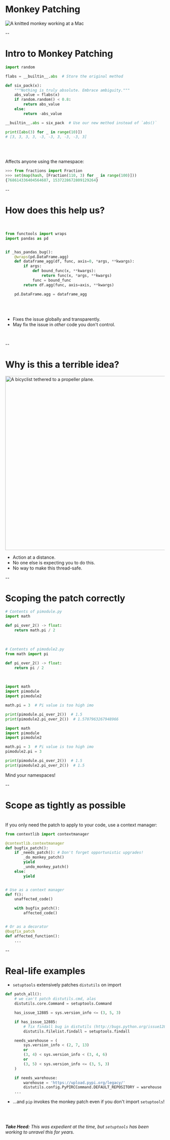 # Monkey Patching

<img
    id="splash"
    src="external-images/monkey-mac.jpg"
    alt="A knitted monkey working at a Mac"
    style="max-height:800px"
/>

--
# Intro to Monkey Patching

```python
import random

flabs = __builtin__.abs  # Store the original method

def six_pack(x):
    """Nothing is truly absolute. Embrace ambiguity."""
    abs_value = flabs(x)
    if random.random() < 0.8:
        return abs_value
    else:
        return -abs_value

__builtin__.abs = six_pack  # Use our new method instead of `abs()`

print([abs(3) for _ in range(10)])
# [3, 3, 3, 3, -3, -3, 3, -3, -3, 3]
```
<br/>
<br/>

Affects anyone using the namespace:

```python
>>> from fractions import Fraction
>>> set(map(hash, [Fraction(110, 3) for _ in range(100)]))
{768614336404564687, 1537228672809129264}
```

--

# How does this help us?
<br/>

```python
from functools import wraps
import pandas as pd


if _has_pandas_bug():
    @wraps(pd.DataFrame.agg)
    def dataframe_agg(df, func, axis=0, *args, **kwargs):
        if args:
            def bound_func(x, **kwargs):
                return func(x, *args, **kwargs)
            func = bound_func
        return df.agg(func, axis=axis, **kwargs)

    pd.DataFrame.agg = dataframe_agg
```
<br/>
<br/>

- Fixes the issue globally and transparently.
- May fix the issue in *other* code you don't control.
<br/>

--

# Why is this a terrible idea?

<img
    id="splash"
    src="external-images/bike-airplane.jpg"
    alt="A bicyclist tethered to a propeller plane."
    style="height:550px"
/>

- Action at a distance.
- No one else is expecting you to do this.
- No way to make this thread-safe.

--

# Scoping the patch correctly

```python
# Contents of pimodule.py
import math

def pi_over_2() -> float:
    return math.pi / 2
```
<br/>

```python
# Contents of pimodule2.py
from math import pi

def pi_over_2() -> float:
    return pi / 2
```
<br/>

```python
import math
import pimodule
import pimodule2

math.pi = 3  # Pi value is too high imo

print(pimodule.pi_over_2())  # 1.5
print(pimodule2.pi_over_2())  # 1.5707963267948966
```
<!-- .element class="disappearing-fragment fade-out fragment" data-fragment-index="0" -->

```python
import math
import pimodule
import pimodule2

math.pi = 3  # Pi value is too high imo
pimodule2.pi = 3

print(pimodule.pi_over_2())  # 1.5
print(pimodule2.pi_over_2())  # 1.5
```
<!-- .element class="nospace-fragment fade-in fragment" data-fragment-index="0" -->

Mind your namespaces!

--

# Scope as tightly as possible
<!-- .slide: class="not-centered" -->
<br/>
If you only need the patch to apply to your code, use a context manager:

```python
from contextlib import contextmanager

@contextlib.contextmanager
def bugfix_patch():
    if _needs_patch(): # Don't forget opportunistic upgrades!
        _do_monkey_patch()
        yield
        _undo_monkey_patch()
    else:
        yield


# Use as a context manager
def f():
    unaffected_code()

    with bugfix_patch():
        affected_code()


# Or as a decorator
@bugfix_patch
def affected_function():
    ...
```

--

# Real-life examples

- `setuptools` extensively patches `distutils` on import 

```python
def patch_all():
    # we can't patch distutils.cmd, alas
    distutils.core.Command = setuptools.Command

    has_issue_12885 = sys.version_info <= (3, 5, 3)

    if has_issue_12885:
        # fix findall bug in distutils (http://bugs.python.org/issue12885)
        distutils.filelist.findall = setuptools.findall

    needs_warehouse = (
        sys.version_info < (2, 7, 13)
        or
        (3, 4) < sys.version_info < (3, 4, 6)
        or
        (3, 5) < sys.version_info <= (3, 5, 3)
    )

    if needs_warehouse:
        warehouse = 'https://upload.pypi.org/legacy/'
        distutils.config.PyPIRCCommand.DEFAULT_REPOSITORY = warehouse
    ...
```

- ...and `pip` invokes the monkey patch even if you don't import `setuptools`!
<br/>
<br/>

_**Take Heed:** This was expedient at the time, but `setuptools` has been working to unravel this for years._
